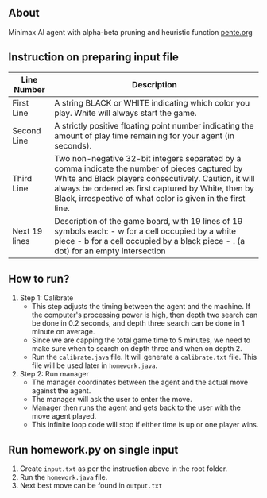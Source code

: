 ## About

Minimax AI agent with alpha-beta pruning and heuristic function [pente.org](https://pente.org/)

## Instruction on preparing input file

| Line Number   | Description                                                                                                                                                                                                                                                                 |
| ------------- | --------------------------------------------------------------------------------------------------------------------------------------------------------------------------------------------------------------------------------------------------------------------------- |
| First Line    | A string BLACK or WHITE indicating which color you play. White will always start the game.                                                                                                                                                                                  |
| Second Line   | A strictly positive floating point number indicating the amount of play time remaining for your agent (in seconds).                                                                                                                                                         |
| Third Line    | Two non-negative 32-bit integers separated by a comma indicate the number of pieces captured by White and Black players consecutively. Caution, it will always be ordered as first captured by White, then by Black, irrespective of what color is given in the first line. |
| Next 19 lines | Description of the game board, with 19 lines of 19 symbols each: - w for a cell occupied by a white piece - b for a cell occupied by a black piece - . (a dot) for an empty intersection                                                                                    |

## How to run?

1. Step 1: Calibrate
    - This step adjusts the timing between the agent and the machine. If the computer's processing power is high, then depth two search can be done in 0.2 seconds, and depth three search can be done in 1 minute on average.
    - Since we are capping the total game time to 5 minutes, we need to make sure when to search on depth three and when on depth 2.
    - Run the `calibrate.java` file. It will generate a `calibrate.txt` file. This file will be used later in `homework.java`.
2. Step 2: Run manager
    - The manager coordinates between the agent and the actual move against the agent.
    - The manager will ask the user to enter the move.
    - Manager then runs the agent and gets back to the user with the move agent played.
    - This infinite loop code will stop if either time is up or one player wins.

## Run homework.py on single input

1. Create `input.txt` as per the instruction above in the root folder.
2. Run the `homework.java` file.
3. Next best move can be found in `output.txt`

